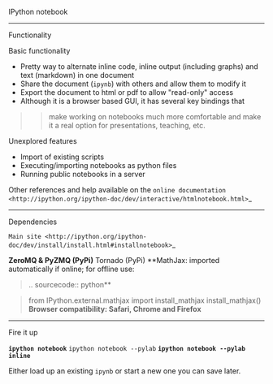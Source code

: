 
IPython notebook



---


Functionality


Basic functionality

  * Pretty way to alternate inline code, inline output (including graphs) and text (markdown) in one document
  * Share the document (```ipynb```) with others and allow them to modify it
  * Export the document to html or pdf to allow "read-only" access
  * Although it is a browser based GUI, it has several key bindings that
> > make working on notebooks much more comfortable and make it a real
> > option for presentations, teaching, etc.

Unexplored features

  * Import of existing scripts
  * Executing/importing notebooks as python files
  * Running public notebooks in a server

Other references and help available on the `online documentation
<http://ipython.org/ipython-doc/dev/interactive/htmlnotebook.html>`_


---


Dependencies


`Main site
<http://ipython.org/ipython-doc/dev/install/install.html#installnotebook>`_

**ZeroMQ & PyZMQ (PyPi)** Tornado (PyPi)
**MathJax: imported automatically if online; for offline use:

> .. sourcecode:: python**

> from IPython.external.mathjax import install\_mathjax
> install\_mathjax()
**Browser compatibility: Safari, Chrome and Firefox**


---


Fire it up


**```ipython notebook```** ```ipython notebook --pylab```
**```ipython notebook --pylab inline```**

Either load up an existing ```ipynb``` or start a new one you can save later.